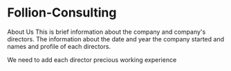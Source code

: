 # Follion-Consulting

About Us 
This is brief information about the company and company's directors.
The information about the date and year the company started and names and profile of each directors.

We need to add each director precious working experience
